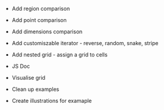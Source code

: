 - Add region comparison
- Add point comparison
- Add dimensions comparison

- Add customiszable iterator - reverse, random, snake, stripe
- Add nested grid - assign a grid to cells
- JS Doc
- Visualise grid
- Clean up examples
- Create illustrations for examaple